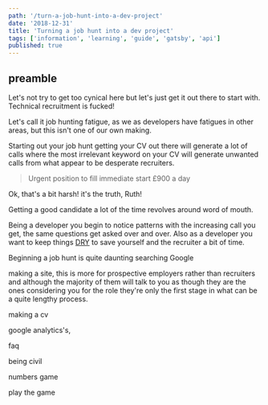 ```yaml
---
path: '/turn-a-job-hunt-into-a-dev-project'
date: '2018-12-31'
title: 'Turning a job hunt into a dev project'
tags: ['information', 'learning', 'guide', 'gatsby', 'api']
published: true
---
```


## preamble

Let's not try to get too cynical here but let's just get it out there
to start with. Technical recruitment is fucked!

Let's call it job hunting fatigue, as we as developers have fatigues
in other areas, but this isn't one of our own making.

Starting out your job hunt getting your CV out there will generate a
lot of calls where the most irrelevant keyword on your CV will
generate unwanted calls from what appear to be desperate recruiters.

> Urgent position to fill immediate start £900 a day

Ok, that's a bit harsh! it's the truth, Ruth!

Getting a good candidate a lot of the time revolves around word of
mouth.

Being a developer you begin to notice patterns with the increasing
call you get, the same questions get asked over and over. Also as a
developer you want to keep things [DRY] to save yourself and the
recruiter a bit of time.

Beginning a job hunt is quite daunting searching Google

making a site, this is more for prospective employers rather than
recruiters and although the majority of them will talk to you as
though they are the ones considering you for the role they're only the
first stage in what can be a quite lengthy process.

making a cv

google analytics's,

faq

being civil

numbers game

play the game

<!-- Links -->

[json resume schema]: https://jsonresume.org/schema/
[bot]:
  https://dev.to/whokilledkevin/how-i-created-a-bot-that-talked-to-recruiters-for-me-54n5
[poll]:
  https://dev.to/whokilledkevin/8-things-i-hate-in-recruitment-letters-8ke
[dry]: https://en.wikipedia.org/wiki/Don%27t_repeat_yourself
